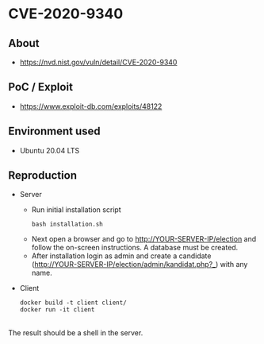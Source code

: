 # CVE-2020-9340

## About
* <https://nvd.nist.gov/vuln/detail/CVE-2020-9340>

## PoC / Exploit
* <https://www.exploit-db.com/exploits/48122>


## Environment used
* Ubuntu 20.04 LTS

## Reproduction
* Server
    * Run initial installation script
        ```shell script
        bash installation.sh
        ```      
    * Next open a browser and go to <http://YOUR-SERVER-IP/election> and follow the on-screen instructions. A database must be created. 
    * After installation login as admin and create a candidate (<http://YOUR-SERVER-IP/election/admin/kandidat.php?_>) with any name.

* Client
    ```shell script
    docker build -t client client/
    docker run -it client
    ```

<br>
The result should be a shell in the server. 
